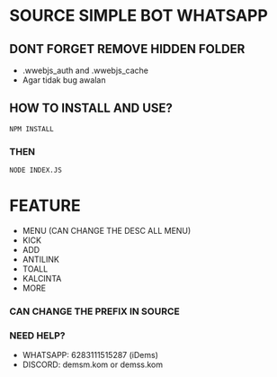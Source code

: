 # SOURCE SIMPLE BOT WHATSAPP

## DONT FORGET REMOVE HIDDEN FOLDER 
- .wwebjs_auth and .wwebjs_cache
- Agar tidak bug awalan
## HOW TO INSTALL AND USE?
```
NPM INSTALL

```

### THEN
```
NODE INDEX.JS
```

# FEATURE
- MENU (CAN CHANGE THE DESC ALL MENU)
- KICK
- ADD
- ANTILINK
- TOALL
- KALCINTA
- MORE
### CAN CHANGE THE PREFIX IN SOURCE


### NEED HELP?
- WHATSAPP: 6283111515287 (iDems)
- DISCORD: demsm.kom or demss.kom
